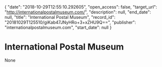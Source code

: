 {
  "date": "2018-10-29T12:55:10.292605", 
  "open_access": false, 
  "target_url": "http://internationalpostalmuseum.com/", 
  "description": null, 
  "end_date": null, 
  "title": "International Postal Museum", 
  "record_id": "20181029T125510/giKab47JNyHRo+3+xZHU9Q==", 
  "publisher": "internationalpostalmuseum.com", 
  "start_date": null
}

# International Postal Museum

None